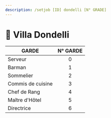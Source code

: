 ```yaml
---
description: /setjob [ID] dondelli [N° GRADE]
---
```


# 🍕 Villa Dondelli

| GARDE             | N° GARDE |
| ----------------- | :------: |
| Serveur           |     0    |
| Barman            |     1    |
| Sommelier         |     2    |
| Commis de cuisine |     3    |
| Chef de Rang      |     4    |
| Maître d'Hôtel    |     5    |
| Directrice        |     6    |

